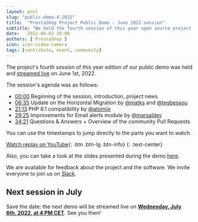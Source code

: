 ```yaml
---
layout: post
slug: "public-demo-4-2022"
title:  "PrestaShop Project Public Demo - June 2022 session"
subtitle: "We held the fourth session of this year open source project's public demo"
date:   2022-06-02 10:00
authors: [ PrestaShop ]
icon: icon-video-camera
tags: [contribute, event, community]
---
```


The project's fourth session of this year edition of our public demo was held and [streamed live](https://www.youtube.com/watch?v=91uXhWYFGDU) on June 1st, 2022.

The session's agenda was as follows:

- [00:00](https://www.youtube.com/watch?v=91uXhWYFGDU) Beginning of the session, introduction, project news
- [06:35](https://youtu.be/91uXhWYFGDU?t=395) Update on the Horizontal Migration by [@matks](https://github.com/matks) and [@tegbessou](https://github.com/tegbessou)
- [21:13](https://youtu.be/91uXhWYFGDU?t=1273) PHP 8.1 compatibility by [@atomiix](https://github.com/atomiix)
- [29:25](https://youtu.be/91uXhWYFGDU?t=1764) Improvements for Email alerts module by [@marsaldev](https://github.com/marsaldev)
- [34:21](https://youtu.be/91uXhWYFGDU?t=2061) Questions & Answers + Overview of the community Pull Requests

You can use the timestamps to jump directly to the parts you want to watch.

[Watch replay on YouTube](https://www.youtube.com/watch?v=91uXhWYFGDU){: .btn .btn-lg .btn-info}
{: .text-center}

Also, you can take a look at the slides presented during the demo [here](https://docs.google.com/presentation/d/1rLipwlN-CzX9vHxPdAmyeGFtLansDRAH8o7Rjh-jcC0/edit).

We are available for feedback about the project and the software. We invite everyone to join us on [Slack](https://www.prestashop-project.org/slack/).

## Next session in July

Save the date: the next demo will be streamed live on [**Wednesday, July 6th, 2022, at 4 PM CET**](https://www.youtube.com/watch?v=-JzJTygO_bg). See you then!
